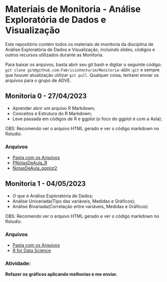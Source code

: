 # Materiais de Monitoria - Análise Exploratória de Dados e Visualização

Este repositório contém todos os materiais de monitoria da disciplina de Análise Exploratória de Dados e Visualização, incluindo slides, códigos e outros recursos utilizados durante as Monitoria.

Para baixar os arquivos, basta abrir seu git bash e digitar o seguinte código: `git clone git@github.com:FabricioVenturim/Monitoria-AEDV.git` e sempre que houver atualização utilizar `git pull`. Qualquer coisa, tentarei enviar os arquivos para o grupo de ADVE.

## Monitoria 0 - 27/04/2023

- Aprender abrir um arquivo R Markdown;
- Conceitos e Estrutura do R Markdown;
- Leve passada em códigos de R e ggplot (o foco do ggplot é com a Asla);

OBS: Recomendo ver o arquivo HTML gerado e ver o código markdown no Rstudio.

### Arquivos

- [Pasta com os Arquivos](https://github.com/FabricioVenturim/Monitoria-AEDV/tree/main/Monitoria%200%20-%20markdown)
- [PNotasDeAula_R](https://ss.cursos.fgv.br/d2l/le/content/137377/viewContent/1801445/View)
- [NotasDeAula_ggplot2](https://ss.cursos.fgv.br/d2l/le/content/137377/viewContent/1801447/View)

## Monitoria 1 - 04/05/2023

- O que é Análise Exploratória de Dados;
- Análise Univariada(Tipo das variáveis, Medidas e Gráficos);
- Análise Bivariada(Correlação entre variáveis, Medidas e Gráficos)

OBS: Recomendo ver o arquivo HTML gerado e ver o código markdown no Rstudio.

### Arquivos

- [Pasta com os Arquivos](https://github.com/FabricioVenturim/Monitoria-AEDV/tree/main/Monitoria%201)
- [R for Data Science](https://r4ds.hadley.nz/eda)

### Atividade:

**Refazer os gráficos aplicando melhorias e me enviar.**




